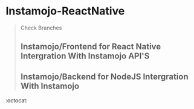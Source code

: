 # Instamojo-ReactNative

> Check Branches
>
>## **Instamojo/Frontend** for React Native Intergration With Instamojo API'S
>
>## **Instamojo/Backend** for NodeJS Intergration With Instamojo 

:octocat: 
